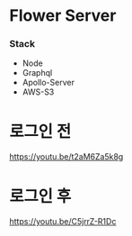# Flower Server

### Stack

* Node
* Graphql
* Apollo-Server
* AWS-S3


# 로그인 전
https://youtu.be/t2aM6Za5k8g



# 로그인 후 

https://youtu.be/C5jrrZ-R1Dc
